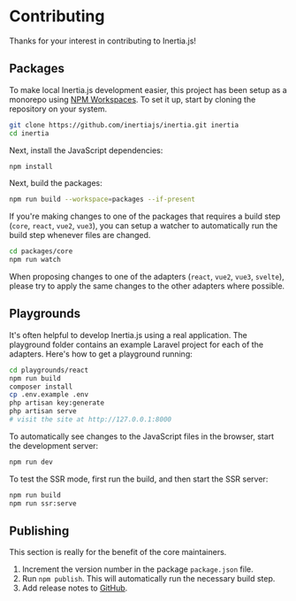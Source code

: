 # Contributing

Thanks for your interest in contributing to Inertia.js!

## Packages

To make local Inertia.js development easier, this project has been setup as a monorepo using [NPM Workspaces](https://docs.npmjs.com/using-npm/workspaces). To set it up, start by cloning the repository on your system.

```sh
git clone https://github.com/inertiajs/inertia.git inertia
cd inertia
```

Next, install the JavaScript dependencies:

```sh
npm install
```

Next, build the packages:

```sh
npm run build --workspace=packages --if-present
```

If you're making changes to one of the packages that requires a build step (`core`, `react`, `vue2`, `vue3`), you can setup a watcher to automatically run the build step whenever files are changed.

```sh
cd packages/core
npm run watch
```

When proposing changes to one of the adapters (`react`, `vue2`, `vue3`, `svelte`), please try to apply the same changes to the other adapters where possible.

## Playgrounds

It's often helpful to develop Inertia.js using a real application. The playground folder contains an example Laravel project for each of the adapters. Here's how to get a playground running:

```sh
cd playgrounds/react
npm run build
composer install
cp .env.example .env
php artisan key:generate
php artisan serve
# visit the site at http://127.0.0.1:8000
```

To automatically see changes to the JavaScript files in the browser, start the development server:

```sh
npm run dev
```

To test the SSR mode, first run the build, and then start the SSR server:

```sh
npm run build
npm run ssr:serve
```

## Publishing

This section is really for the benefit of the core maintainers.

1. Increment the version number in the package `package.json` file.
2. Run `npm publish`. This will automatically run the necessary build step.
3. Add release notes to [GitHub](https://github.com/inertiajs/inertia/releases).
